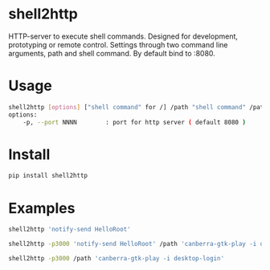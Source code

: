# shell2http
HTTP-server to execute shell commands. Designed for development, prototyping or remote control. Settings through two command line arguments, path and shell command. By default bind to :8080.

# Usage

```bash
shell2http [options] ["shell command" for /] /path "shell command" /path2 "shell command2" ...
options:
    -p, --port NNNN        : port for http server ( default 8080 )
```

# Install

```bash
pip install shell2http
```

# Examples

```bash
shell2http 'notify-send HelloRoot'
```


```bash
shell2http -p3000 'notify-send HelloRoot' /path 'canberra-gtk-play -i desktop-login'
```

```bash
shell2http -p3000 /path 'canberra-gtk-play -i desktop-login'
```
